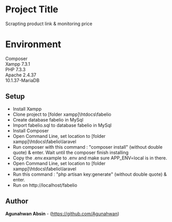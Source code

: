 # Project Title
Scrapting product link & monitoring price

# Environment
Composer <br>
Xampp 7.3.1 <br>
PHP 7.3.3 <br>
Apache 2.4.37 <br>
10.1.37-MariaDB

## Setup
- Install Xampp<br>
- Clone project to [folder xampp]\htdocs\fabelio<br>
- Create database fabelio in MySql<br>
- Import fabelio.sql to database fabelio in MySql<br>
- Install Composer<br>
- Open Command Line, set location to [folder xampp]\htdocs\fabelio\laravel<br>
- Run composer with this command : "composer install" (without double quote) & enter. Wait until the composer finish installing<br>
- Copy the .env.example to .env and make sure APP_ENV=local is in there.<br>
- Open Command Line, set location to [folder xampp]\htdocs\fabelio\laravel<br>
- Run this command : "php artisan key:generate" (without double quote) & enter.<br>
- Run on http://localhost/fabelio<br>

## Author

**Agunahwan Absin** - (https://github.com/Agunahwan)